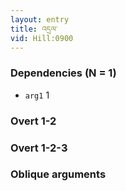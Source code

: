 ```yaml
---
layout: entry
title: འདྲལ་
vid: Hill:0900
---
```

### Dependencies (N = 1)
* `arg1` 1


### Overt 1-2


### Overt 1-2-3


### Oblique arguments
